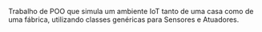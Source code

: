 Trabalho de POO que simula um ambiente IoT tanto de uma casa como de uma fábrica, utilizando classes genéricas para Sensores e Atuadores.
